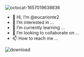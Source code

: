 ![octocat-1657019638836](https://user-images.githubusercontent.com/108732912/177316261-0a9c1cc0-9ba9-4ab9-a459-e45755762e85.png)
- 👋 Hi, I’m @eucarionte2
- 👀 I’m interested in ...
- 🌱 I’m currently learning ...
- 💞️ I’m looking to collaborate on ...
- 📫 How to reach me ...

<!---
eucarionte2/eucarionte2 is a ✨ special ✨ repository because its `README.md` (this file) appears on your GitHub profile.
You can click the Preview link to take a look at your changes.
--->
![download](https://user-images.githubusercontent.com/108732912/177316081-7b90c51f-6e6c-47c8-9205-bd56484447ac.png)
